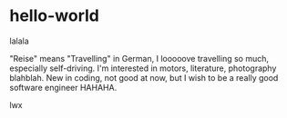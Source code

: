 # hello-world

lalala

"Reise" means "Travelling" in German, I looooove travelling so much, especially self-driving.
I'm interested in motors, literature, photography blahblah.
New in coding, not good at now, but I wish to be a really good software engineer HAHAHA.

lwx
